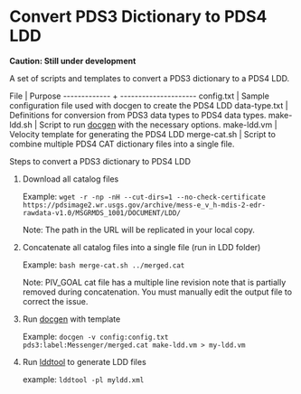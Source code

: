 # Convert PDS3 Dictionary to PDS4 LDD

**Caution: Still under development**

A set of scripts and templates to convert a PDS3 dictionary to a PDS4 LDD.

File          | Purpose
------------- + ---------------------
config.txt    | Sample configuration file used with docgen to create the PDS4 LDD
data-type.txt | Definitions for conversion from PDS3 data types to PDS4 data types.
make-ldd.sh   | Script to run [docgen](http://release.igpp.ucla.edu/igpp/docgen/) with the necessary options.
make-ldd.vm   | Velocity template for generating the PDS4 LDD
merge-cat.sh  | Script to combine multiple PDS4 CAT dictionary files into a single file.

Steps to convert a PDS3 dictionary to PDS4 LDD

1. Download all catalog files

    Example: `wget -r -np -nH --cut-dirs=1 --no-check-certificate https://pdsimage2.wr.usgs.gov/archive/mess-e_v_h-mdis-2-edr-rawdata-v1.0/MSGRMDS_1001/DOCUMENT/LDD/`
    
	Note: The path in the URL will be replicated in your local copy.
	
2. Concatenate all catalog files into a single file (run in LDD folder)  

    Example: `bash merge-cat.sh ../merged.cat`
    
	Note: PIV_GOAL cat file has a multiple line revision note that is partially removed during concatenation.
	You must manually edit the output file to correct the issue.
	
3. Run [docgen](http://release.igpp.ucla.edu/igpp/docgen/) with template

     Example: `docgen -v config:config.txt pds3:label:Messenger/merged.cat make-ldd.vm > my-ldd.vm`
	 
4. Run [lddtool](https://pds.nasa.gov/pds4/software/ldd/) to generate LDD files

     example: `lddtool -pl myldd.xml`